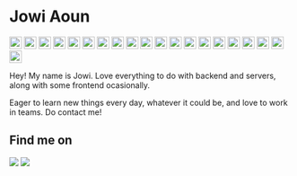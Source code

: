 # Jowi Aoun

<p float='left'>
    <img src="https://img.shields.io/badge/AWS-232F3E?logo=amazon-aws&logoColor=FF9900" height="22"/>
    <img src='https://img.shields.io/badge/Python-306998?logo=Python&logoColor=FFD43B' height=22/>
    <img src="https://img.shields.io/badge/Java-ED8B00?logo=oracle&logoColor=white" height="22"/>
    <img src='https://img.shields.io/badge/Javascript-323330?logo=javascript' height=22/>
    <img src='https://img.shields.io/badge/Typescript-3178C6?logo=Typescript&logoColor=fff' height=22/>
    <img src="https://img.shields.io/badge/Go-00ADD8?logo=go&logoColor=white" height="22"/>
    <img src="https://img.shields.io/badge/C-00599C?logo=c&logoColor=FFFFFF" height="22"/>
    <img src="https://img.shields.io/badge/C++-00599C?logo=cplusplus&logoColor=FFFFFF" height="22"/>
    <img src="https://img.shields.io/badge/MongoDB-47A248?logo=mongodb&logoColor=FFFFFF" height="22"/>
    <img src="https://img.shields.io/badge/Express.js-000000?logo=express&logoColor=FFFFFF" height="22"/>
    <img src='https://img.shields.io/badge/React-20232a?logo=React&logoColor=61DAFB' height=22/>
    <img src='https://img.shields.io/badge/NodeJS-339933?logo=Node.js&logoColor=fff' height=22/>
    <img src="https://img.shields.io/badge/GraphQL-E10098?logo=graphql&logoColor=white" height="22"/>
    <img src="https://img.shields.io/badge/Postman-FF6C37?logo=postman&logoColor=white" height="22"/>
    <img src="https://img.shields.io/badge/Insomnia-5849BE?logo=insomnia&logoColor=white" height="22"/>
    <img src="https://img.shields.io/badge/Bootstrap-563D7C?logo=bootstrap&logoColor=white" height="22"/>
    <img src='https://img.shields.io/badge/Figma-fff?logo=Figma&logoColor=F24E1E' height=22/>
    <img src='https://img.shields.io/badge/HTML5-fff?logo=HTML5' height=22/>
    <img src="https://img.shields.io/badge/TailwindCSS-38B2AC?logo=tailwind-css&logoColor=white" height="22"/>
    <img src='https://img.shields.io/badge/CSS-1572B6?logo=CSS3' height=22/>
</p>

Hey! My name is Jowi. Love everything to do with backend and servers, along with some frontend ocasionally.

Eager to learn new things every day, whatever it could be, and love to work in teams. Do contact me!

## Find me on
[![](https://img.shields.io/badge/-LinkedIn-0E76A8?style=flat-square&logo=LinkedIn&logoColor=fff)](https://www.linkedin.com/in/jowiaoun/)
[![](https://img.shields.io/badge/-Devpost-003e54?style=flat-square&logo=Devpost&logoColor=fff)](https://devpost.com/jowiaoun)
